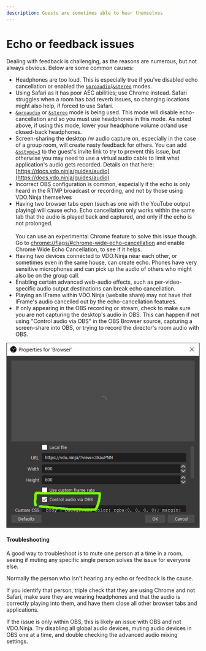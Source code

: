 ```yaml
---
description: Guests are sometimes able to hear themselves
---
```


# Echo or feedback issues

Dealing with feedback is challenging, as the reasons are numerous, but not always obvious. Below are some common causes:

* Headphones are too loud. This is especially true if you've disabled echo cancellation or enabled the [`&proaudio`](../advanced-settings/audio-parameters/and-proaudio.md)/[`&stereo`](../general-settings/stereo.md) modes.
* Using Safari as it has poor AEC abilities; use Chrome instead. Safari struggles when a room has bad reverb issues, so changing locations might also help, if forced to use Safari.
* [`&proaudio`](../general-settings/stereo.md) or [`&stereo`](../general-settings/stereo.md) mode is being used. This mode will disable echo-cancellation and so you must use headphones in this mode. As noted above, if using this mode, lower your headphone volume or/and use closed-back headphones.
* Screen-sharing the desktop /w audio capture on, especially in the case of a group room, will create nasty feedback for others. You can add [`&sstype=3`](../newly-added-parameters/and-screensharetype.md) to the guest's invite link to try to prevent this issue, but otherwise you may need to use a virtual audio cable to limit what application's audio gets recorded. Details on that here: [https://docs.vdo.ninja/guides/audio](https://docs.vdo.ninja/guides/audio)
* Incorrect OBS configuration is common, especially if the echo is only heard in the RTMP broadcast or recording, and not by those using VDO.Ninja themselves
* Having two browser tabs open (such as one with the YouTube output playing) will cause echo. Echo cancellation only works within the same tab that the audio is played back and captured, and only if the echo is not prolonged.\
  \
  You can use an experimental Chrome feature to solve this issue though. Go to [chrome://flags/#chrome-wide-echo-cancellation](chrome://flags/#chrome-wide-echo-cancellation) and enable Chrome Wide Echo Cancellation, to see if it helps.
* Having two devices connected to VDO.Ninja near each other, or sometimes even in the same house, can create echo. Phones have very sensitive microphones and can pick up the audio of others who might also be on the group call.
* Enabling certain advanced web-audio effects, such as per-video-specific audio output destinations can break echo cancellation.
* Playing an IFrame within VDO.Ninja (website share) may not have that IFrame's audio cancelled out by the echo-cancellation features.
* If only appearing in the OBS recording or stream, check to make sure you are not capturing the desktop's audio in OBS. This can happen if not using "Control audio via OBS" in the OBS Browser source, capturing a screen-share into OBS, or trying to record the director's room audio with OBS.

![](<../.gitbook/assets/image (121) (1) (1) (1) (1).png>)

#### Troubleshooting

A good way to troubleshoot is to mute one person at a time in a room, seeing if muting any specific single person solves the issue for everyone else.&#x20;

Normally the person who isn't hearing any echo or feedback is the cause.

If you identify that person, triple check that they are using Chrome and not Safari, make sure they are wearing headphones and that the audio is correctly playing into them, and have them close all other browser tabs and applications.

If the issue is only within OBS, this is likely an issue with OBS and not VDO.Ninja. Try disabling all global audio devices, muting audio devices in OBS one at a time, and double checking the advanced audio mixing settings.
